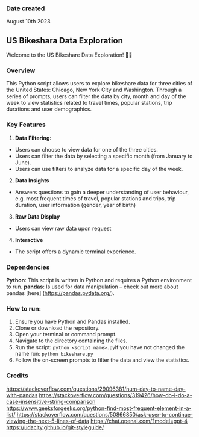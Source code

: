 ### Date created
August 10th 2023

## US Bikeshara Data Exploration
Welcome to the US Bikeshare Data Exploration! 🚴‍♂️

### Overview
This Python script allows users to explore bikeshare data for three cities of the United States: Chicago, New York City and Washington. Through a series of prompts, users can filter the data by city, month and day of the week to view statistics related to travel times, popular stations, trip durations and user demographics. 

### Key Features
1. **Data Filtering:**
* Users can choose to view data for one of the three cities.
* Users can filter the data by selecting a specific month (from January to June).
* Users can use filters to analyze data for a specific day of the week.
2. **Data Insights**
* Answers questions to gain a deeper understanding of user behaviour, e.g. most frequent times of travel, popular stations and trips, trip duration, user information (gender, year of birth)
3. **Raw Data Display**
* Users can view raw data upon request
4. **Interactive**
* The script offers a dynamic terminal experience.

### Dependencies
**Python**: This script is written in Python and requires a Python environment to run.
**pandas**: Is used for data manipulation – check out more about pandas [here] (https://pandas.pydata.org/).

### How to run:
1. Ensure you have Python and Pandas installed.
2. Clone or download the repository.
3. Open your terminal or command prompt.
4. Navigate to the directory containing the files.
5. Run the script: `python <script name>.py`If you have not changed the name run: `python bikeshare.py`
6. Follow the on-screen prompts to filter the data and view the statistics.

### Credits
https://stackoverflow.com/questions/29096381/num-day-to-name-day-with-pandas
https://stackoverflow.com/questions/319426/how-do-i-do-a-case-insensitive-string-comparison
https://www.geeksforgeeks.org/python-find-most-frequent-element-in-a-list/
https://stackoverflow.com/questions/50866850/ask-user-to-continue-viewing-the-next-5-lines-of-data
https://chat.openai.com/?model=gpt-4
https://udacity.github.io/git-styleguide/

